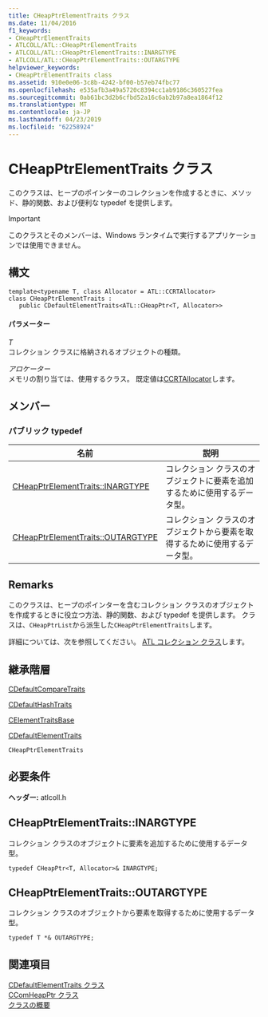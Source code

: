 ```yaml
---
title: CHeapPtrElementTraits クラス
ms.date: 11/04/2016
f1_keywords:
- CHeapPtrElementTraits
- ATLCOLL/ATL::CHeapPtrElementTraits
- ATLCOLL/ATL::CHeapPtrElementTraits::INARGTYPE
- ATLCOLL/ATL::CHeapPtrElementTraits::OUTARGTYPE
helpviewer_keywords:
- CHeapPtrElementTraits class
ms.assetid: 910e0e06-3c8b-4242-bf00-b57eb74fbc77
ms.openlocfilehash: e535afb3a49a5720c8394cc1ab9186c360527fea
ms.sourcegitcommit: 0ab61bc3d2b6cfbd52a16c6ab2b97a8ea1864f12
ms.translationtype: MT
ms.contentlocale: ja-JP
ms.lasthandoff: 04/23/2019
ms.locfileid: "62258924"
---
```

# <a name="cheapptrelementtraits-class"></a>CHeapPtrElementTraits クラス

このクラスは、ヒープのポインターのコレクションを作成するときに、メソッド、静的関数、および便利な typedef を提供します。

> [!IMPORTANT]
>  このクラスとそのメンバーは、Windows ランタイムで実行するアプリケーションでは使用できません。

## <a name="syntax"></a>構文

```
template<typename T, class Allocator = ATL::CCRTAllocator>
class CHeapPtrElementTraits :
   public CDefaultElementTraits<ATL::CHeapPtr<T, Allocator>>
```

#### <a name="parameters"></a>パラメーター

*T*<br/>
コレクション クラスに格納されるオブジェクトの種類。

*アロケーター*<br/>
メモリの割り当ては、使用するクラス。 既定値は[CCRTAllocator](../../atl/reference/ccrtallocator-class.md)します。

## <a name="members"></a>メンバー

### <a name="public-typedefs"></a>パブリック typedef

|名前|説明|
|----------|-----------------|
|[CHeapPtrElementTraits::INARGTYPE](#inargtype)|コレクション クラスのオブジェクトに要素を追加するために使用するデータ型。|
|[CHeapPtrElementTraits::OUTARGTYPE](#outargtype)|コレクション クラスのオブジェクトから要素を取得するために使用するデータ型。|

## <a name="remarks"></a>Remarks

このクラスは、ヒープのポインターを含むコレクション クラスのオブジェクトを作成するときに役立つ方法、静的関数、および typedef を提供します。 クラスは、`CHeapPtrList`から派生した`CHeapPtrElementTraits`します。

詳細については、次を参照してください。 [ATL コレクション クラス](../../atl/atl-collection-classes.md)します。

## <a name="inheritance-hierarchy"></a>継承階層

[CDefaultCompareTraits](../../atl/reference/cdefaultcomparetraits-class.md)

[CDefaultHashTraits](../../atl/reference/cdefaulthashtraits-class.md)

[CElementTraitsBase](../../atl/reference/celementtraitsbase-class.md)

[CDefaultElementTraits](../../atl/reference/cdefaultelementtraits-class.md)

`CHeapPtrElementTraits`

## <a name="requirements"></a>必要条件

**ヘッダー:** atlcoll.h

##  <a name="inargtype"></a>  CHeapPtrElementTraits::INARGTYPE

コレクション クラスのオブジェクトに要素を追加するために使用するデータ型。

```
typedef CHeapPtr<T, Allocator>& INARGTYPE;
```

##  <a name="outargtype"></a>  CHeapPtrElementTraits::OUTARGTYPE

コレクション クラスのオブジェクトから要素を取得するために使用するデータ型。

```
typedef T *& OUTARGTYPE;
```

## <a name="see-also"></a>関連項目

[CDefaultElementTraits クラス](../../atl/reference/cdefaultelementtraits-class.md)<br/>
[CComHeapPtr クラス](../../atl/reference/ccomheapptr-class.md)<br/>
[クラスの概要](../../atl/atl-class-overview.md)
